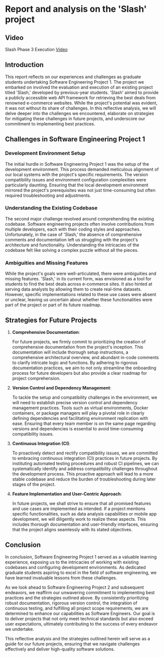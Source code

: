 # Report and analysis on the 'Slash' project

## Video

Slash Phase 3 Execution [Video](https://youtu.be/aUTJ3IwL0uY)

## Introduction

This report reflects on our experiences and challenges as graduate students undertaking Software Engineering Project 1. The project we embarked on involved the evaluation and execution of an existing project titled 'Slash,' developed by previous-year students. 'Slash' aimed to provide a publicly accessible web API framework for retrieving the best deals from renowned e-commerce websites. While the project's potential was evident, it was not without its share of challenges. In this reflective analysis, we will delve deeper into the challenges we encountered, elaborate on strategies for mitigating these challenges in future projects, and underscore our commitment to implementing best practices.

## Challenges in Software Engineering Project 1

### Development Environment Setup

The initial hurdle in Software Engineering Project 1 was the setup of the development environment. This process demanded meticulous alignment of our local systems with the project's specific requirements. The version compatibility issues and environment configuration complexities were particularly daunting. Ensuring that the local development environment mirrored the project's prerequisites was not just time-consuming but often required troubleshooting and adjustments.

### Understanding the Existing Codebase

The second major challenge revolved around comprehending the existing codebase. Software engineering projects often involve contributions from multiple developers, each with their coding styles and approaches. Unfortunately, in the case of 'Slash,' the absence of comprehensive comments and documentation left us struggling with the project's architecture and functionality. Understanding the intricacies of the codebase felt like solving a complex puzzle without all the pieces.

### Ambiguities and Missing Features

While the project's goals were well-articulated, there were ambiguities and missing features. 'Slash,' in its current form, was envisioned as a tool for students to find the best deals across e-commerce sites. It also hinted at serving data analysts by allowing them to create real-time datasets. However, specific implementations related to these use cases were absent or unclear, leaving us uncertain about whether these functionalities were part of the project or part of its future roadmap.

## Strategies for Future Projects

1. **Comprehensive Documentation**:

   For future projects, we firmly commit to prioritizing the creation of comprehensive documentation from the project's inception. This documentation will include thorough setup instructions, a comprehensive architectural overview, and abundant in-code comments to clarify intricate logic and functions. By adhering to rigorous documentation practices, we aim to not only streamline the onboarding process for future developers but also provide a clear roadmap for project comprehension.

2. **Version Control and Dependency Management**:

   To tackle the setup and compatibility challenges in the environment, we will need to establish precise version control and dependency management practices. Tools such as virtual environments, Docker containers, or package managers will play a pivotal role in clearly defining dependencies and facilitating environment replication with ease. Ensuring that every team member is on the same page regarding versions and dependencies is essential to avoid time-consuming compatibility issues.

3. **Continuous Integration (CI)**:

   To proactively detect and rectify compatibility issues, we are committed to embracing continuous integration (CI) practices in future projects. By instituting automated testing procedures and robust CI pipelines, we can systematically identify and address compatibility challenges throughout the development process. This proactive approach will lead to a more stable codebase and reduce the burden of troubleshooting during later stages of the project.

4. **Feature Implementation and User-Centric Approach**:

   In future projects, we shall strive to ensure that all promised features and use cases are implemented as intended. If a project mentions specific functionalities, such as data analysis capabilities or mobile app development, we will diligently work to realize these aspects. This includes thorough documentation and user-friendly interfaces, ensuring that the project aligns seamlessly with its stated objectives.

## Conclusion

In conclusion, Software Engineering Project 1 served as a valuable learning experience, exposing us to the intricacies of working with existing codebases and configuring development environments. As dedicated graduate students aspiring to excel in the field of software engineering, we have learned invaluable lessons from these challenges.

As we look ahead to Software Engineering Project 2 and subsequent endeavors, we reaffirm our unwavering commitment to implementing best practices and the strategies outlined above. By consistently prioritizing robust documentation, rigorous version control, the integration of continuous testing, and fulfilling all project scope requirements, we are determined to enhance our capabilities as Software Engineers. Our goal is to deliver projects that not only meet technical standards but also exceed user expectations, ultimately contributing to the success of every endeavor we undertake.

This reflective analysis and the strategies outlined herein will serve as a guide for our future projects, ensuring that we navigate challenges effectively and deliver high-quality software solutions.

